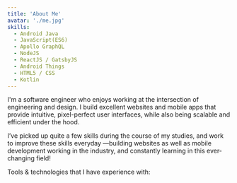```yaml
---
title: 'About Me'
avatar: './me.jpg'
skills:
  - Android Java
  - JavaScript(ES6)
  - Apollo GraphQL
  - NodeJS
  - ReactJS / GatsbyJS
  - Android Things
  - HTML5 / CSS
  - Kotlin
---
```


I'm a software engineer who enjoys working at the intersection of engineering and design. I build excellent websites and mobile apps that provide intuitive, pixel-perfect user interfaces, while also being scalable and efficient under the hood.

I’ve picked up quite a few skills during the course of my studies, and work to improve these skills everyday &mdash;building websites as well as mobile development working in the industry, and constantly learning in this ever-changing field!

Tools & technologies that I have experience with:
